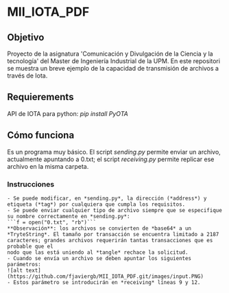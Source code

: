 # MII_IOTA_PDF

## Objetivo
Proyecto de la asignatura 'Comunicación y Divulgación de la Ciencia y la tecnología' del Master de Ingeniería Industrial de la UPM. En este repositori se muestra un breve ejemplo de la capacidad de transmisión de archivos a través de Iota.

## Requierements
API de IOTA para python:
 *pip install PyOTA*

## Cómo funciona
Es un programa muy básico. El script *sending.py* permite enviar un archivo, actualmente apuntando a 0.txt; el script *receiving.py* permite replicar ese archivo en la misma carpeta.

### Instrucciones
    - Se puede modificar, en *sending.py*, la dirección (*address*) y etiqueta (*tag*) por cualquiera que cumpla los requisitos.
    - Se puede enviar cualquier tipo de archivo siempre que se especifique su nombre correctamente en *sending.py*:
    ```f = open("0.txt", "rb")```
    **Observación**: los archivos se convierten de *base64* a un *TryteString*. El tamaño por transacción se encuentra limitado a 2187 caracteres; grandes archivos requerirán tantas transacciones que es probable que el
    nodo que las está uniendo al *tangle* rechace la solicitud.
    - Cuando se envía un archivo se deben apuntar los siguientes parámetros:
    ![alt text](https://github.com/fjaviergb/MII_IOTA_PDF.git/images/input.PNG)
    - Estos parámetro se introducirán en *receiving* líneas 9 y 12.


